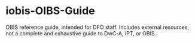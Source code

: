 # iobis-OIBS-Guide
OBIS reference guide, intended for DFO staff. Includes external resources, not a complete and exhaustive guide to DwC-A, IPT, or OBIS.

